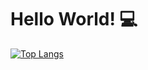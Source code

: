 # Hello World! 💻

[![Top Langs](https://github-readme-stats.vercel.app/api/top-langs/?username=womoboy)](https://github.com/womoboy)

